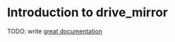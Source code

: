 # Introduction to drive_mirror

TODO: write [great documentation](http://jacobian.org/writing/what-to-write/)
